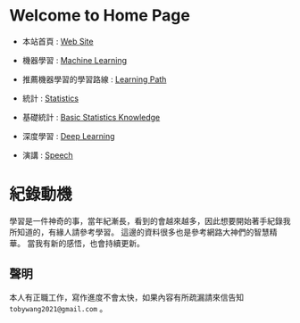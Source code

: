 # Welcome to Home Page

- 本站首頁 : [Web Site](https://tobytoy.github.io/OpenResource/)

- 機器學習 : [Machine Learning](https://tobytoy.github.io/OpenResource/machine-learning(scikit-learn)/)
- 推薦機器學習的學習路線 : [Learning Path](https://tobytoy.github.io/OpenResource/machine-learning(scikit-learn)/jupyter/learning_paths)
- 統計 : [Statistics](https://tobytoy.github.io/OpenResource/statistics/)
- 基礎統計 : [Basic Statistics Knowledge](https://tobytoy.github.io/OpenResource/statistics/jupyter/基礎統計(basic)/)
- 深度學習 : [Deep Learning](https://tobytoy.github.io/OpenResource/deep-learning/)
- 演講 : [Speech](https://tobytoy.github.io/OpenResource/speech/)

# 紀錄動機

學習是一件神奇的事，當年紀漸長，看到的會越來越多，因此想要開始著手紀錄我所知道的，有緣人請參考學習。
這邊的資料很多也是參考網路大神們的智慧精華。
當我有新的感悟，也會持續更新。

## 聲明

本人有正職工作，寫作進度不會太快，如果內容有所疏漏請來信告知 ```tobywang2021@gmail.com``` 。
